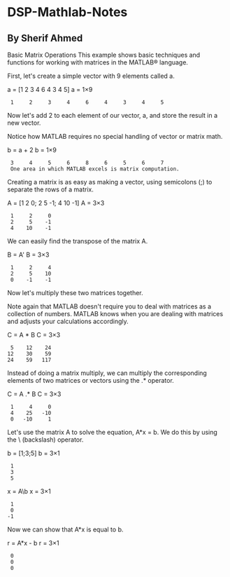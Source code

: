 # DSP-Mathlab-Notes
## By Sherif Ahmed 

Basic Matrix Operations
This example shows basic techniques and functions for working with matrices in the MATLAB® language.

First, let's create a simple vector with 9 elements called a.

a = [1 2 3 4 6 4 3 4 5]
a = 1×9

     1     2     3     4     6     4     3     4     5

Now let's add 2 to each element of our vector, a, and store the result in a new vector.

Notice how MATLAB requires no special handling of vector or matrix math.

b = a + 2
b = 1×9

     3     4     5     6     8     6     5     6     7
     One area in which MATLAB excels is matrix computation.

Creating a matrix is as easy as making a vector, using semicolons (;) to separate the rows of a matrix.

A = [1 2 0; 2 5 -1; 4 10 -1]
A = 3×3

     1     2     0
     2     5    -1
     4    10    -1

We can easily find the transpose of the matrix A.

B = A'
B = 3×3

     1     2     4
     2     5    10
     0    -1    -1

Now let's multiply these two matrices together.

Note again that MATLAB doesn't require you to deal with matrices as a collection of numbers. MATLAB knows when you are dealing with matrices and adjusts your calculations accordingly.

C = A * B
C = 3×3

     5    12    24
    12    30    59
    24    59   117

Instead of doing a matrix multiply, we can multiply the corresponding elements of two matrices or vectors using the .* operator.

C = A .* B
C = 3×3

     1     4     0
     4    25   -10
     0   -10     1

Let's use the matrix A to solve the equation, A*x = b. We do this by using the \ (backslash) operator.

b = [1;3;5]
b = 3×1

     1
     3
     5

x = A\b
x = 3×1

     1
     0
    -1

Now we can show that A*x is equal to b.

r = A*x - b
r = 3×1

     0
     0
     0
